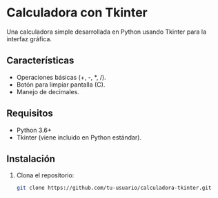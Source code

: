 # Calculadora con Tkinter

Una calculadora simple desarrollada en Python usando Tkinter para la interfaz gráfica.

## Características
- Operaciones básicas (+, -, *, /).
- Botón para limpiar pantalla (C).
- Manejo de decimales.

## Requisitos
- Python 3.6+
- Tkinter (viene incluido en Python estándar).

## Instalación
1. Clona el repositorio:
   ```bash
   git clone https://github.com/tu-usuario/calculadora-tkinter.git
